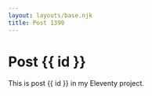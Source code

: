 ```yaml
---
layout: layouts/base.njk
title: Post 1390
---
```


# Post {{ id }}

This is post {{ id }} in my Eleventy project.

